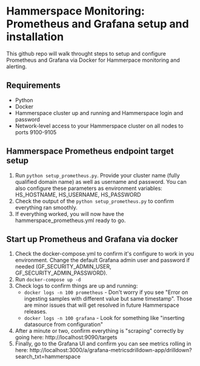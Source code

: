 # Hammerspace Monitoring: Prometheus and Grafana setup and installation

This github repo will walk throught steps to setup and configure Prometheus and Grafana via Docker for Hammerpace monitoring and alerting.

## Requirements

- Python
- Docker
- Hammerspace cluster up and running and Hammerspace login and password
- Network-level access to your Hammerspace cluster on all nodes to ports 9100-9105

## Hammerspace Prometheus endpoint target setup

1. Run `python setup_prometheus.py`. Provide your cluster name (fully qualified domain name) as well as username and password. You can also configure these parameters as environment variables: HS_HOSTNAME, HS_USERNAME, HS_PASSWORD
2. Check the output of the `python setup_prometheus.py` to confirm everything ran smoothly.
3. If everything worked, you will now have the hammerspace_prometheus.yml ready to go.

## Start up Prometheus and Grafana via docker

1. Check the docker-compose.yml to confirm it's configure to work in you environment. Change the default Grafana admin user and password if needed (GF_SECURITY_ADMIN_USER, GF_SECURITY_ADMIN_PASSWORD).
2. Run `docker-compose up -d`
3. Check logs to confirm things are up and running: 
    - `docker logs -n 100 prometheus` - Don't worry if you see "Error on ingesting samples with different value but same timestamp". Those are minor issues that will get resolved in future Hammerspace releases.
    - `docker logs -n 100 grafana` - Look for something like "inserting datasource from configuration"
4. After a minute or two, confirm everything is "scraping" correctly by going here: http://localhost:9090/targets
5. Finally, go to the Grafana UI and confirm you can see metrics rolling in here: http://localhost:3000/a/grafana-metricsdrilldown-app/drilldown?search_txt=hammerspace

